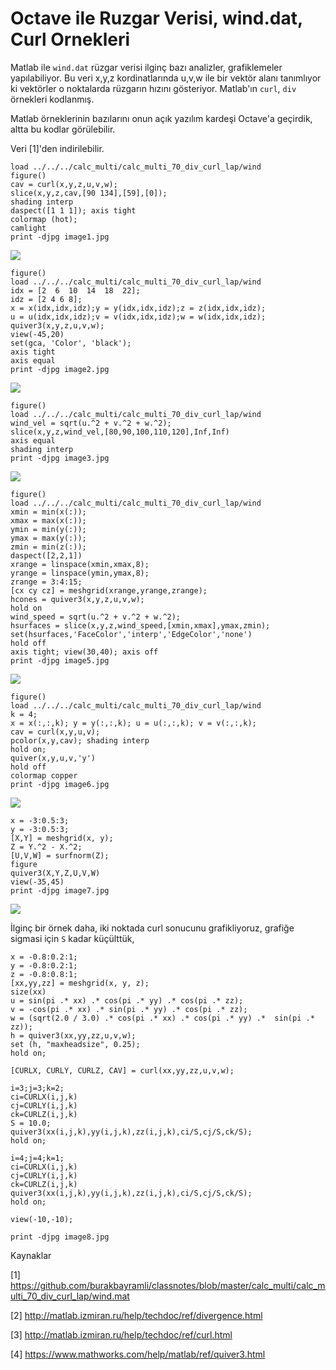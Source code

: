 # Octave ile Ruzgar Verisi, wind.dat, Curl Ornekleri

Matlab ile `wind.dat` rüzgar verisi ilginç bazı analizler,
grafiklemeler yapılabiliyor. Bu veri x,y,z kordinatlarında u,v,w ile
bir vektör alanı tanımlıyor ki vektörler o noktalarda rüzgarın hızını
gösteriyor. Matlab'ın `curl`, `div` örnekleri kodlanmış.

Matlab örneklerinin bazılarını onun açık yazılım kardeşi Octave'a
geçirdik, altta bu kodlar görülebilir.

Veri [1]'den indirilebilir. 


```
load ../../../calc_multi/calc_multi_70_div_curl_lap/wind
figure()
cav = curl(x,y,z,u,v,w);
slice(x,y,z,cav,[90 134],[59],[0]); 
shading interp
daspect([1 1 1]); axis tight
colormap (hot);
camlight
print -djpg image1.jpg
```

![](image1.jpg)

```
figure()
load ../../../calc_multi/calc_multi_70_div_curl_lap/wind
idx = [2  6  10  14  18  22];
idz = [2 4 6 8];
x = x(idx,idx,idz);y = y(idx,idx,idz);z = z(idx,idx,idz);
u = u(idx,idx,idz);v = v(idx,idx,idz);w = w(idx,idx,idz);
quiver3(x,y,z,u,v,w);
view(-45,20)
set(gca, 'Color', 'black');
axis tight
axis equal
print -djpg image2.jpg
```

![](image2.jpg)

```
figure()
load ../../../calc_multi/calc_multi_70_div_curl_lap/wind
wind_vel = sqrt(u.^2 + v.^2 + w.^2);
slice(x,y,z,wind_vel,[80,90,100,110,120],Inf,Inf)
axis equal
shading interp 
print -djpg image3.jpg
```

![](image3.jpg)


```
figure()
load ../../../calc_multi/calc_multi_70_div_curl_lap/wind
xmin = min(x(:));
xmax = max(x(:));
ymin = min(y(:));
ymax = max(y(:));
zmin = min(z(:));
daspect([2,2,1])
xrange = linspace(xmin,xmax,8);
yrange = linspace(ymin,ymax,8);
zrange = 3:4:15;
[cx cy cz] = meshgrid(xrange,yrange,zrange);
hcones = quiver3(x,y,z,u,v,w);
hold on
wind_speed = sqrt(u.^2 + v.^2 + w.^2);
hsurfaces = slice(x,y,z,wind_speed,[xmin,xmax],ymax,zmin);
set(hsurfaces,'FaceColor','interp','EdgeColor','none')
hold off
axis tight; view(30,40); axis off
print -djpg image5.jpg
```

![](image5.jpg)

```
figure()
load ../../../calc_multi/calc_multi_70_div_curl_lap/wind
k = 4;
x = x(:,:,k); y = y(:,:,k); u = u(:,:,k); v = v(:,:,k);
cav = curl(x,y,u,v);
pcolor(x,y,cav); shading interp
hold on;
quiver(x,y,u,v,'y')
hold off
colormap copper
print -djpg image6.jpg
```

![](image6.jpg)

```
x = -3:0.5:3;
y = -3:0.5:3;
[X,Y] = meshgrid(x, y);
Z = Y.^2 - X.^2;
[U,V,W] = surfnorm(Z);
figure
quiver3(X,Y,Z,U,V,W)
view(-35,45)
print -djpg image7.jpg
```

![](image7.jpg)


İlginç bir örnek daha, iki noktada curl sonucunu grafikliyoruz,
grafiğe sigmasi için `S` kadar küçülttük, 

```
x = -0.8:0.2:1;
y = -0.8:0.2:1;
z = -0.8:0.8:1;
[xx,yy,zz] = meshgrid(x, y, z);
size(xx)
u = sin(pi .* xx) .* cos(pi .* yy) .* cos(pi .* zz);
v = -cos(pi .* xx) .* sin(pi .* yy) .* cos(pi .* zz);
w = (sqrt(2.0 / 3.0) .* cos(pi .* xx) .* cos(pi .* yy) .*  sin(pi .* zz));
h = quiver3(xx,yy,zz,u,v,w);
set (h, "maxheadsize", 0.25);
hold on;

[CURLX, CURLY, CURLZ, CAV] = curl(xx,yy,zz,u,v,w);

i=3;j=3;k=2;
ci=CURLX(i,j,k)
cj=CURLY(i,j,k)
ck=CURLZ(i,j,k)
S = 10.0;
quiver3(xx(i,j,k),yy(i,j,k),zz(i,j,k),ci/S,cj/S,ck/S); 
hold on;

i=4;j=4;k=1;
ci=CURLX(i,j,k)
cj=CURLY(i,j,k)
ck=CURLZ(i,j,k)
quiver3(xx(i,j,k),yy(i,j,k),zz(i,j,k),ci/S,cj/S,ck/S);
hold on;

view(-10,-10);

print -djpg image8.jpg
```

Kaynaklar

[1] https://github.com/burakbayramli/classnotes/blob/master/calc_multi/calc_multi_70_div_curl_lap/wind.mat

[2] http://matlab.izmiran.ru/help/techdoc/ref/divergence.html

[3] http://matlab.izmiran.ru/help/techdoc/ref/curl.html

[4] https://www.mathworks.com/help/matlab/ref/quiver3.html



